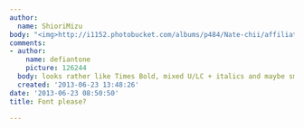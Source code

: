 ```yaml
---
author:
  name: ShioriMizu
body: "<img>http://i1152.photobucket.com/albums/p484/Nate-chii/affiliates-4_zps2799374e.png</img>\r\n<img>http://i1152.photobucket.com/albums/p484/Nate-chii/banners-3_zps92b4589b.png</img>"
comments:
- author:
    name: defiantone
    picture: 126244
  body: looks rather like Times Bold, mixed U/LC + italics and maybe small caps.
  created: '2013-06-23 13:48:26'
date: '2013-06-23 08:50:50'
title: Font please?

---
```

